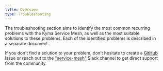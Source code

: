 ```yaml
---
title: Overview
type: Troubleshooting
---
```


The troubleshooting section aims to identify the most common recurring problems with the Kyma Service Mesh, as well as the most suitable solutions to these problems. Each of the identified problems is described in a separate document.

If you don't find a solution to your problem, don't hesitate to create a [GitHub](https://github.com/kyma-project/kyma/issues) issue or reach out to the ["service-mesh"](https://kyma-community.slack.com/messages/CD141M9U3) Slack channel to get direct support from the community.
